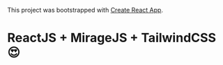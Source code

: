 This project was bootstrapped with [Create React App](https://github.com/facebook/create-react-app).

# ReactJS + MirageJS + TailwindCSS :heart_eyes: